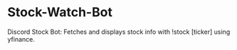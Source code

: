 # Stock-Watch-Bot
Discord Stock Bot: Fetches and displays stock info with !stock [ticker] using yfinance.
